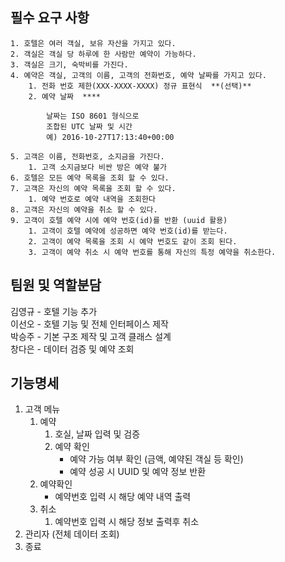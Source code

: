 ## 필수 요구 사항

    1. 호텔은 여러 객실, 보유 자산을 가지고 있다.
    2. 객실은 객실 당 하루에 한 사람만 예약이 가능하다.
    3. 객실은 크기, 숙박비를 가진다.
    4. 예약은 객실, 고객의 이름, 고객의 전화번호, 예약 날짜를 가지고 있다.
        1. 전화 번호 제한(XXX-XXXX-XXXX) 정규 표현식  **(선택)**
        2. 예약 날짜  ****
            
            날짜는 ISO 8601 형식으로
            조합된 UTC 날짜 및 시간
            예) 2016-10-27T17:13:40+00:00
            
    5. 고객은 이름, 전화번호, 소지금을 가진다.
        1. 고객 소지금보다 비싼 방은 예약 불가
    6. 호텔은 모든 예약 목록을 조회 할 수 있다.
    7. 고객은 자신의 예약 목록을 조회 할 수 있다.
        1. 예약 번호로 예약 내역을 조회한다
    8. 고객은 자신의 예약을 취소 할 수 있다.
    9. 고객이 호텔 예약 시에 예약 번호(id)를 반환 (uuid 활용)
        1. 고객이 호텔 예약에 성공하면 예약 번호(id)를 받는다.
        2. 고객이 예약 목록을 조회 시 예약 번호도 같이 조회 된다.
        3. 고객이 예약 취소 시 예약 번호를 통해 자신의 특정 예약을 취소한다.

## 팀원 및 역할분담

김영규 - 호텔 기능 추가 <br>
이선오 - 호텔 기능 및 전체 인터페이스 제작 <br>
박승주 - 기본 구조 제작 및 고객 클래스 설계 <br>
창다은 - 데이터 검증 및 예약 조회 <br>


## 기능명세

1. 고객 메뉴
   1. 예약
      1. 호실, 날짜 입력 및 검증
      2. 예약 확인
         * 예약 가능 여부 확인 (금액, 예약된 객실 등 확인)
         * 예약 성공 시 UUID 및 예약 정보 반환
   2. 예약확인
      * 예약번호 입력 시 해당 예약 내역 출력
   3. 취소
      1. 예약번호 입력 시 해당 정보 출력후 취소
2. 관리자 (전체 데이터 조회)
4. 종료
   

